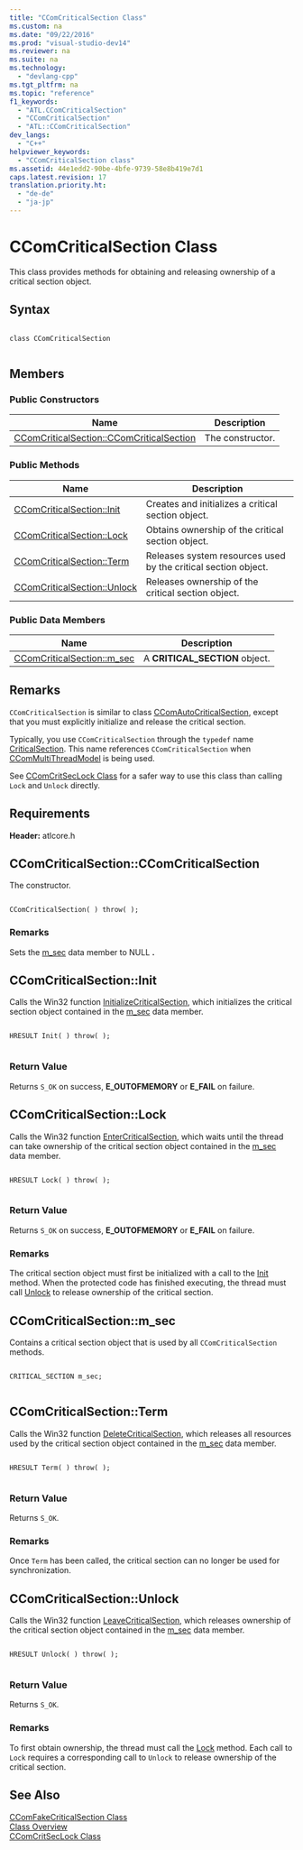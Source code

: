 ```yaml
---
title: "CComCriticalSection Class"
ms.custom: na
ms.date: "09/22/2016"
ms.prod: "visual-studio-dev14"
ms.reviewer: na
ms.suite: na
ms.technology: 
  - "devlang-cpp"
ms.tgt_pltfrm: na
ms.topic: "reference"
f1_keywords: 
  - "ATL.CComCriticalSection"
  - "CComCriticalSection"
  - "ATL::CComCriticalSection"
dev_langs: 
  - "C++"
helpviewer_keywords: 
  - "CComCriticalSection class"
ms.assetid: 44e1edd2-90be-4bfe-9739-58e8b419e7d1
caps.latest.revision: 17
translation.priority.ht: 
  - "de-de"
  - "ja-jp"
---
```

# CComCriticalSection Class
This class provides methods for obtaining and releasing ownership of a critical section object.  
  
## Syntax  
  
```  
  
class CComCriticalSection  
  
```  
  
## Members  
  
### Public Constructors  
  
|Name|Description|  
|----------|-----------------|  
|[CComCriticalSection::CComCriticalSection](../vs140/ccomcriticalsection--ccomcriticalsection.md)|The constructor.|  
  
### Public Methods  
  
|Name|Description|  
|----------|-----------------|  
|[CComCriticalSection::Init](../vs140/ccomcriticalsection--init.md)|Creates and initializes a critical section object.|  
|[CComCriticalSection::Lock](../vs140/ccomcriticalsection--lock.md)|Obtains ownership of the critical section object.|  
|[CComCriticalSection::Term](../vs140/ccomcriticalsection--term.md)|Releases system resources used by the critical section object.|  
|[CComCriticalSection::Unlock](../vs140/ccomcriticalsection--unlock.md)|Releases ownership of the critical section object.|  
  
### Public Data Members  
  
|Name|Description|  
|----------|-----------------|  
|[CComCriticalSection::m_sec](../vs140/ccomcriticalsection--m_sec.md)|A **CRITICAL_SECTION** object.|  
  
## Remarks  
 `CComCriticalSection` is similar to class [CComAutoCriticalSection](../vs140/ccomautocriticalsection-class.md), except that you must explicitly initialize and release the critical section.  
  
 Typically, you use `CComCriticalSection` through the `typedef` name [CriticalSection](../vs140/ccommultithreadmodel--criticalsection.md). This name references `CComCriticalSection` when [CComMultiThreadModel](../vs140/ccommultithreadmodel-class.md) is being used.  
  
 See [CComCritSecLock Class](../vs140/ccomcritseclock-class.md) for a safer way to use this class than calling `Lock` and `Unlock` directly.  
  
## Requirements  
 **Header:** atlcore.h  
  
##  <a name="ccomcriticalsection__ccomcriticalsection"></a>  CComCriticalSection::CComCriticalSection  
 The constructor.  
  
```  
  
CComCriticalSection( ) throw( );  
```  
  
### Remarks  
 Sets the [m_sec](../vs140/ccomcriticalsection--m_sec.md) data member to NULL **.**  
  
##  <a name="ccomcriticalsection__init"></a>  CComCriticalSection::Init  
 Calls the Win32 function [InitializeCriticalSection](http://msdn.microsoft.com/library/windows/desktop/ms683472), which initializes the critical section object contained in the [m_sec](../vs140/ccomcriticalsection--m_sec.md) data member.  
  
```  
  
HRESULT Init( ) throw( );  
  
```  
  
### Return Value  
 Returns `S_OK` on success,                         **E_OUTOFMEMORY** or **E_FAIL** on failure.  
  
##  <a name="ccomcriticalsection__lock"></a>  CComCriticalSection::Lock  
 Calls the Win32 function [EnterCriticalSection](http://msdn.microsoft.com/library/windows/desktop/ms682608), which waits until the thread can take ownership of the critical section object contained in the [m_sec](../vs140/ccomcriticalsection--m_sec.md) data member.  
  
```  
  
HRESULT Lock( ) throw( );  
  
```  
  
### Return Value  
 Returns `S_OK` on success,                         **E_OUTOFMEMORY** or **E_FAIL** on failure.  
  
### Remarks  
 The critical section object must first be initialized with a call to the [Init](../vs140/ccomcriticalsection--init.md) method. When the protected code has finished executing, the thread must call [Unlock](../vs140/ccomcriticalsection--unlock.md) to release ownership of the critical section.  
  
##  <a name="ccomcriticalsection__m_sec"></a>  CComCriticalSection::m_sec  
 Contains a critical section object that is used by all `CComCriticalSection` methods.  
  
```  
  
CRITICAL_SECTION m_sec;  
  
```  
  
##  <a name="ccomcriticalsection__term"></a>  CComCriticalSection::Term  
 Calls the Win32 function [DeleteCriticalSection](http://msdn.microsoft.com/library/windows/desktop/ms682552), which releases all resources used by the critical section object contained in the [m_sec](../vs140/ccomcriticalsection--m_sec.md) data member.  
  
```  
  
HRESULT Term( ) throw( );  
  
```  
  
### Return Value  
 Returns `S_OK`.  
  
### Remarks  
 Once `Term` has been called, the critical section can no longer be used for synchronization.  
  
##  <a name="ccomcriticalsection__unlock"></a>  CComCriticalSection::Unlock  
 Calls the Win32 function [LeaveCriticalSection](http://msdn.microsoft.com/library/windows/desktop/ms684169), which releases ownership of the critical section object contained in the [m_sec](../vs140/ccomcriticalsection--m_sec.md) data member.  
  
```  
  
HRESULT Unlock( ) throw( );  
  
```  
  
### Return Value  
 Returns `S_OK`.  
  
### Remarks  
 To first obtain ownership, the thread must call the [Lock](../vs140/ccomcriticalsection--lock.md) method. Each call to `Lock` requires a corresponding call to `Unlock` to release ownership of the critical section.  
  
## See Also  
 [CComFakeCriticalSection Class](../vs140/ccomfakecriticalsection-class.md)   
 [Class Overview](../vs140/atl-class-overview.md)   
 [CComCritSecLock Class](../vs140/ccomcritseclock-class.md)